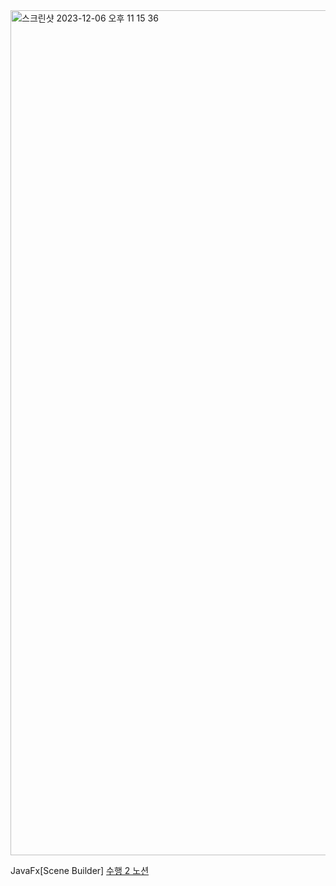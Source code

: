 
<img width="1352" alt="스크린샷 2023-12-06 오후 11 15 36" src="https://github.com/whywwhy/Java-basic/assets/120763503/59a148f3-9e14-4a9c-9377-55b9b5fcdb05">

JavaFx[Scene Builder]
[수행 2 노션](https://kcd1.notion.site/2-782dd722bfe24835af8d63db4400b85a)
